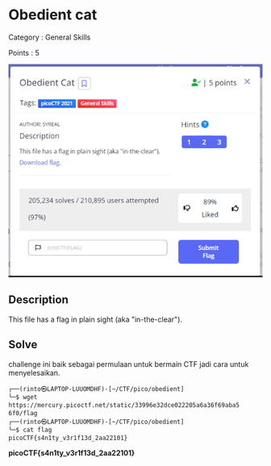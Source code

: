 # Obedient cat

Category : General Skills


Points : 5

![image](images/obedient_cat.png)

## Description

This file has a flag in plain sight (aka "in-the-clear").

## Solve

challenge ini baik sebagai permulaan untuk bermain CTF jadi cara untuk menyelesaikan.

```console
┌──(rinto㉿LAPTOP-LUUOMDHF)-[~/CTF/pico/obedient]
└─$ wget https://mercury.picoctf.net/static/33996e32dce022205a6a36f69aba5
6f0/flag
┌──(rinto㉿LAPTOP-LUUOMDHF)-[~/CTF/pico/obedient]
└─$ cat flag                                                                 
picoCTF{s4n1ty_v3r1f13d_2aa22101}
```
**picoCTF{s4n1ty_v3r1f13d_2aa22101}**

